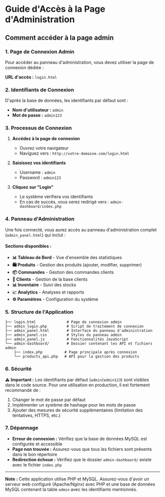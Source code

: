 # Guide d'Accès à la Page d'Administration

## Comment accéder à la page admin

### 1. Page de Connexion Admin
Pour accéder au panneau d'administration, vous devez utiliser la page de connexion dédiée :

**URL d'accès :** `login.html`

### 2. Identifiants de Connexion
D'après la base de données, les identifiants par défaut sont :

- **Nom d'utilisateur :** `admin`
- **Mot de passe :** `admin123`

### 3. Processus de Connexion

1. **Accédez à la page de connexion**
   - Ouvrez votre navigateur
   - Naviguez vers : `http://votre-domaine.com/login.html`

2. **Saisissez vos identifiants**
   - Username : `admin`
   - Password : `admin123`

3. **Cliquez sur "Login"**
   - Le système vérifiera vos identifiants
   - En cas de succès, vous serez redirigé vers : `admin-dashboard/index.php`

### 4. Panneau d'Administration
Une fois connecté, vous aurez accès au panneau d'administration complet (`admin_panel.html`) qui inclut :

#### Sections disponibles :
- **📊 Tableau de Bord** - Vue d'ensemble des statistiques
- **🛍️ Produits** - Gestion des produits (ajouter, modifier, supprimer)
- **📦 Commandes** - Gestion des commandes clients
- **👥 Clients** - Gestion de la base clients
- **📊 Inventaire** - Suivi des stocks
- **📈 Analytics** - Analyses et rapports
- **⚙️ Paramètres** - Configuration du système

### 5. Structure de l'Application
```
├── login.html              # Page de connexion admin
├── admin_login.php         # Script de traitement de connexion
├── admin_panel.html        # Interface du panneau d'administration
├── admin_panel.css         # Styles du panneau admin
├── admin_panel.js          # Fonctionnalités JavaScript
└── admin-dashboard/        # Dossier contenant les API et fichiers admin
    ├── index.php          # Page principale après connexion
    └── products_api.php   # API pour la gestion des produits
```

### 6. Sécurité
⚠️ **Important :** Les identifiants par défaut (`admin`/`admin123`) sont visibles dans le code source. Pour une utilisation en production, il est fortement recommandé de :

1. Changer le mot de passe par défaut
2. Implémenter un système de hashage pour les mots de passe
3. Ajouter des mesures de sécurité supplémentaires (limitation des tentatives, HTTPS, etc.)

### 7. Dépannage
- **Erreur de connexion :** Vérifiez que la base de données MySQL est configurée et accessible
- **Page non trouvée :** Assurez-vous que tous les fichiers sont présents dans le bon répertoire
- **Redirection échoue :** Vérifiez que le dossier `admin-dashboard/` existe avec le fichier `index.php`

---

**Note :** Cette application utilise PHP et MySQL. Assurez-vous d'avoir un serveur web configuré (Apache/Nginx) avec PHP et une base de données MySQL contenant la table `admin` avec les identifiants mentionnés.